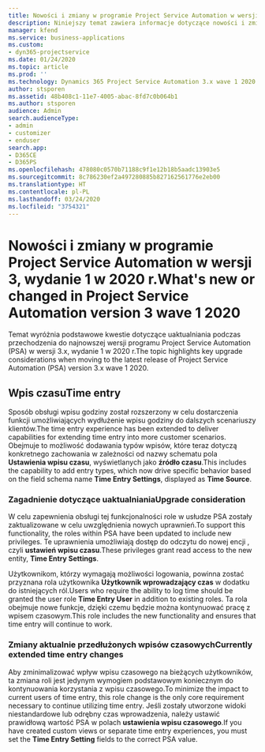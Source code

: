 ```yaml
---
title: Nowości i zmiany w programie Project Service Automation w wersji 3.x, wydanie 1 w 2020 r.
description: Niniejszy temat zawiera informacje dotyczące nowości i zmian w programie Project Service Automation w wersji 3, wydanie 1 z 2020 r.
manager: kfend
ms.service: business-applications
ms.custom:
- dyn365-projectservice
ms.date: 01/24/2020
ms.topic: article
ms.prod: ''
ms.technology: Dynamics 365 Project Service Automation 3.x wave 1 2020
author: stsporen
ms.assetid: 48b408c1-11e7-4005-abac-8fd7c0b064b1
ms.author: stsporen
audience: Admin
search.audienceType:
- admin
- customizer
- enduser
search.app:
- D365CE
- D365PS
ms.openlocfilehash: 478080c0570b71188c9f1e12b18b5aadc13903e5
ms.sourcegitcommit: 8c786230ef2a497280885b827162561776e2eb00
ms.translationtype: HT
ms.contentlocale: pl-PL
ms.lasthandoff: 03/24/2020
ms.locfileid: "3754321"
---
```

# <a name="whats-new-or-changed-in-project-service-automation-version-3-wave-1-2020"></a><span data-ttu-id="8c998-103">Nowości i zmiany w programie Project Service Automation w wersji 3, wydanie 1 w 2020 r.</span><span class="sxs-lookup"><span data-stu-id="8c998-103">What's new or changed in Project Service Automation version 3 wave 1 2020</span></span>
<span data-ttu-id="8c998-104">Temat wyróżnia podstawowe kwestie dotyczące uaktualniania podczas przechodzenia do najnowszej wersji programu Project Service Automation (PSA) w wersji 3.x, wydanie 1 w 2020 r.</span><span class="sxs-lookup"><span data-stu-id="8c998-104">The topic highlights key upgrade considerations when moving to the latest release of Project Service Automation (PSA) version 3.x wave 1 2020.</span></span>

## <a name="time-entry"></a><span data-ttu-id="8c998-105">Wpis czasu</span><span class="sxs-lookup"><span data-stu-id="8c998-105">Time entry</span></span>
<span data-ttu-id="8c998-106">Sposób obsługi wpisu godziny został rozszerzony w celu dostarczenia funkcji umożliwiających wydłużenie wpisu godziny do dalszych scenariuszy klientów.</span><span class="sxs-lookup"><span data-stu-id="8c998-106">The time entry experience has been extended to deliver capabilities for extending time entry into more customer scenarios.</span></span> <span data-ttu-id="8c998-107">Obejmuje to możliwość dodawania typów wpisów, które teraz dotyczą konkretnego zachowania w zależności od nazwy schematu pola **Ustawienia wpisu czasu**, wyświetlanych jako **źródło czasu**.</span><span class="sxs-lookup"><span data-stu-id="8c998-107">This includes the capability to add entry types, which now drive specific behavior based on the field schema name **Time Entry Settings**, displayed as **Time Source**.</span></span>

### <a name="upgrade-consideration"></a><span data-ttu-id="8c998-108">Zagadnienie dotyczące uaktualniania</span><span class="sxs-lookup"><span data-stu-id="8c998-108">Upgrade consideration</span></span>
<span data-ttu-id="8c998-109">W celu zapewnienia obsługi tej funkcjonalności role w usłudze PSA zostały zaktualizowane w celu uwzględnienia nowych uprawnień.</span><span class="sxs-lookup"><span data-stu-id="8c998-109">To support this functionality, the roles within PSA have been updated to include new privileges.</span></span> <span data-ttu-id="8c998-110">Te uprawnienia umożliwiają dostęp do odczytu do nowej encji , czyli **ustawień wpisu czasu**.</span><span class="sxs-lookup"><span data-stu-id="8c998-110">These privileges grant read access to the new entity, **Time Entry Settings**.</span></span>

<span data-ttu-id="8c998-111">Użytkownikom, którzy wymagają możliwości logowania, powinna zostać przyznana rola użytkownika **Użytkownik wprowadzający czas** w dodatku do istniejących ról.</span><span class="sxs-lookup"><span data-stu-id="8c998-111">Users who require the ability to log time should be granted the user role **Time Entry User** in addition to existing roles.</span></span> <span data-ttu-id="8c998-112">Ta rola obejmuje nowe funkcje, dzięki czemu będzie można kontynuować pracę z wpisem czasowym.</span><span class="sxs-lookup"><span data-stu-id="8c998-112">This role includes the new functionality and ensures that time entry will continue to work.</span></span>

### <a name="currently-extended-time-entry-changes"></a><span data-ttu-id="8c998-113">Zmiany aktualnie przedłużonych wpisów czasowych</span><span class="sxs-lookup"><span data-stu-id="8c998-113">Currently extended time entry changes</span></span>
<span data-ttu-id="8c998-114">Aby zminimalizować wpływ wpisu czasowego na bieżących użytkowników, ta zmiana roli jest jedynym wymogiem podstawowym koniecznym do kontynuowania korzystania z wpisu czasowego.</span><span class="sxs-lookup"><span data-stu-id="8c998-114">To minimize the impact to current users of time entry, this role change is the only core requirement necessary to continue utilizing time entry.</span></span> <span data-ttu-id="8c998-115">Jeśli zostały utworzone widoki niestandardowe lub odrębny czas wprowadzenia, należy ustawić prawidłową wartość PSA w polach **ustawienia wpisu czasowego**.</span><span class="sxs-lookup"><span data-stu-id="8c998-115">If you have created custom views or separate time entry experiences, you must set the **Time Entry Setting** fields to the correct PSA value.</span></span>
